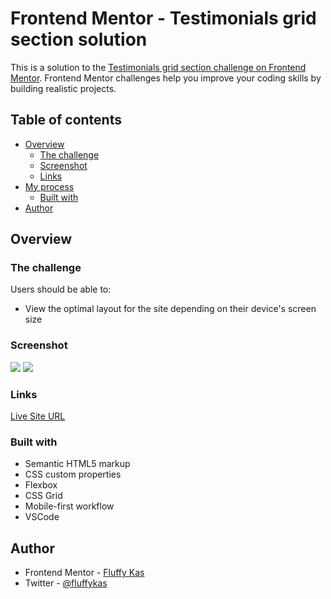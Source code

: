 # Frontend Mentor - Testimonials grid section solution

This is a solution to the [Testimonials grid section challenge on Frontend Mentor](https://www.frontendmentor.io/challenges/testimonials-grid-section-Nnw6J7Un7). Frontend Mentor challenges help you improve your coding skills by building realistic projects. 

## Table of contents

- [Overview](#overview)
  - [The challenge](#the-challenge)
  - [Screenshot](#screenshot)
  - [Links](#links)
- [My process](#my-process)
  - [Built with](#built-with)
- [Author](#author)

## Overview

### The challenge

Users should be able to:

- View the optimal layout for the site depending on their device's screen size

### Screenshot

![](.screenshots/testimonials-section-mobile.png)
![](.screenshots/testimonials-section-desktop.png)

### Links

[Live Site URL](https://fluffykas.github.io/testimonials-section/)

### Built with

- Semantic HTML5 markup
- CSS custom properties
- Flexbox
- CSS Grid
- Mobile-first workflow
- VSCode

## Author

- Frontend Mentor - [Fluffy Kas](https://www.frontendmentor.io/profile/FluffyKas)
- Twitter - [@fluffykas](https://twitter.com/fluffykas)

